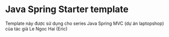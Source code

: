 # Java Spring Starter template

Template này được sử dụng cho series Java Spring MVC (dự án laptopshop) của tác giả Le Ngoc Hai (Eric)
